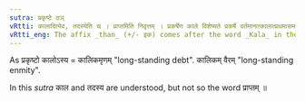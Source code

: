 ```yaml
---
sutra: प्रकृष्टे ठञ्
vRtti: कालादित्येव, तदस्येति च । प्राप्तमिति निवृत्तम् । प्रकर्षेण काले विशेष्यते प्रकर्षे वर्तमानात्कालात्प्रथमासमर्थादस्येति षष्ठ्यर्थे ठञ् प्रत्ययो भवति ॥
vRtti_eng: The affix _than_ (+/- इक) comes after the word _Kala_ in the first case in construction, in the sense of 'long-standing'.
---
```

As प्रकृष्टो कालोऽस्य = कालिकमृणम् "long-standing debt". कालिकम् वैरम् "long-standing enmity".

In this _sutra_ काल and तदस्य are understood, but not so the word प्राप्तम् ॥

